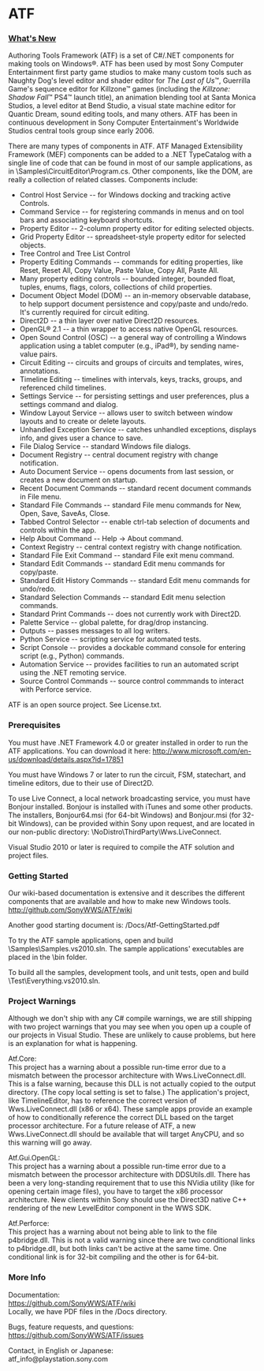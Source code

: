 ATF
===

### [What's New](https://github.com/SonyWWS/LevelEditor/wiki/LevelEditor-Open-Source-Press-Release) ###

Authoring Tools Framework (ATF) is a set of C#/.NET components for making tools on Windows&reg;. ATF has been used by most Sony Computer Entertainment first party game studios to make many custom tools such as Naughty Dog's level editor and shader editor for _The Last of Us_&trade;, Guerrilla Game's sequence editor for Killzone&trade; games (including the _Killzone: Shadow Fall_&trade; PS4&trade; launch title), an animation blending tool at Santa Monica Studios, a level editor at Bend Studio, a visual state machine editor for Quantic Dream, sound editing tools, and many others. ATF has been in continuous development in Sony Computer Entertainment's Worldwide Studios central tools group since early 2006.

There are many types of components in ATF. ATF Managed Extensibility Framework (MEF) components can be added to a .NET TypeCatalog with a single line of code that can be found in most of our sample applications, as in \Samples\CircuitEditor\Program.cs. Other components, like the DOM, are really a collection of related classes. Components include:

* Control Host Service -- for Windows docking and tracking active Controls.
* Command Service -- for registering commands in menus and on tool bars and associating keyboard shortcuts.
* Property Editor -- 2-column property editor for editing selected objects.
* Grid Property Editor -- spreadsheet-style property editor for selected objects.
* Tree Control and Tree List Control
* Property Editing Commands -- commands for editing properties, like Reset, Reset All, Copy Value, Paste Value, Copy All, Paste All.
* Many property editing controls -- bounded integer, bounded float, tuples, enums, flags, colors, collections of child properties.
* Document Object Model (DOM) -- an in-memory observable database, to help support document persistence and copy/paste and undo/redo. It's currently required for circuit editing.
* Direct2D -- a thin layer over native Direct2D resources.
* OpenGL&reg; 2.1 -- a thin wrapper to access native OpenGL resources.
* Open Sound Control (OSC) -- a general way of controlling a Windows application using a tablet computer (e.g., iPad&reg;), by sending name-value pairs.
* Circuit Editing -- circuits and groups of circuits and templates, wires, annotations.
* Timeline Editing -- timelines with intervals, keys, tracks, groups, and referenced child timelines.
* Settings Service -- for persisting settings and user preferences, plus a settings command and dialog.
* Window Layout Service -- allows user to switch between window layouts and to create or delete layouts.
* Unhandled Exception Service -- catches unhandled exceptions, displays info, and gives user a chance to save.
* File Dialog Service -- standard Windows file dialogs.
* Document Registry -- central document registry with change notification.
* Auto Document Service -- opens documents from last session, or creates a new document on startup.
* Recent Document Commands -- standard recent document commands in File menu.
* Standard File Commands -- standard File menu commands for New, Open, Save, SaveAs, Close.
* Tabbed Control Selector -- enable ctrl-tab selection of documents and controls within the app.
* Help About Command -- Help -> About command.
* Context Registry -- central context registry with change notification.
* Standard File Exit Command -- standard File exit menu command.
* Standard Edit Commands -- standard Edit menu commands for copy/paste.
* Standard Edit History Commands -- standard Edit menu commands for undo/redo.
* Standard Selection Commands -- standard Edit menu selection commands.
* Standard Print Commands -- does not currently work with Direct2D.
* Palette Service -- global palette, for drag/drop instancing.
* Outputs -- passes messages to all log writers.
* Python Service -- scripting service for automated tests.
* Script Console -- provides a dockable command console for entering script (e.g., Python) commands.
* Automation Service -- provides facilities to run an automated script using the .NET remoting service.
* Source Control Commands -- source control commmands to interact with Perforce service.

ATF is an open source project. See License.txt.

### Prerequisites ###
You must have .NET Framework 4.0 or greater installed in order to run the ATF applications. You can download it here:
http://www.microsoft.com/en-us/download/details.aspx?id=17851 

You must have Windows 7 or later to run the circuit, FSM, statechart, and timeline editors, due to their use of Direct2D.

To use Live Connect, a local network broadcasting service, you must have Bonjour installed. Bonjour is installed with iTunes and some other products. The installers, Bonjour64.msi (for 64-bit Windows) and Bonjour.msi (for 32-bit Windows), can be provided within Sony upon request, and are located in our non-public directory: \NoDistro\ThirdParty\Wws.LiveConnect.

Visual Studio 2010 or later is required to compile the ATF solution and project files.


### Getting Started ###
Our wiki-based documentation is extensive and it describes the different components that are available and how to make new Windows tools.
http://github.com/SonyWWS/ATF/wiki

Another good starting document is:
/Docs/Atf-GettingStarted.pdf

To try the ATF sample applications, open and build \Samples\Samples.vs2010.sln. The sample applications' executables are placed in the \bin folder.

To build all the samples, development tools, and unit tests, open and build \Test\Everything.vs2010.sln.


### Project Warnings ###
Although we don't ship with any C# compile warnings, we are still shipping with two project warnings that you may see when you open up a couple of our projects in Visual Studio. These are unlikely to cause problems, but here is an explanation for what is happening.

Atf.Core:  
This project has a warning about a possible run-time error due to a mismatch between the processor architecture with Wws.LiveConnect.dll. This is a false warning, because this DLL is not actually copied to the output directory. (The copy local setting is set to false.) The application's project, like TimelineEditor, has to reference the correct version of Wws.LiveConnect.dll (x86 or x64). These sample apps provide an example of how to conditionally reference the correct DLL based on the target processor architecture. For a future release of ATF, a new Wws.LiveConnect.dll should be available that will target AnyCPU, and so this warning will go away.

Atf.Gui.OpenGL:  
This project has a warning about a possible run-time error due to a mismatch between the processor architecture with DDSUtils.dll. There has been a very long-standing requirement that to use this NVidia utility (like for opening certain image files), you have to target the x86 processor architecture. New clients within Sony should use the Direct3D native C++ rendering of the new LevelEditor component in the WWS SDK.

Atf.Perforce:  
This project has a warning about not being able to link to the file p4bridge.dll. This is not a valid warning since there are two conditional links to p4bridge.dll, but both links can't be active at the same time. One conditional link is for 32-bit compiling and the other is for 64-bit.


### More Info ###
Documentation:  
https://github.com/SonyWWS/ATF/wiki  
Locally, we have PDF files in the /Docs directory.

Bugs, feature requests, and questions:  
https://github.com/SonyWWS/ATF/issues

Contact, in English or Japanese:  
&#097;&#116;&#102;&#095;&#105;&#110;&#102;&#111;&#064;&#112;&#108;&#097;&#121;&#115;&#116;&#097;&#116;&#105;&#111;&#110;&#046;&#115;&#111;&#110;&#121;&#046;&#099;&#111;&#109;
